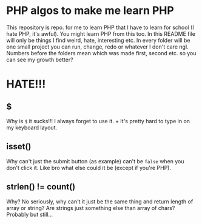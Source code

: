 # PHP algos to make me learn PHP

This repository is repo. for me to learn PHP that I have to learn for school (I hate PHP, it's awful). You might learn PHP from this too.
In this README file will only be things I find weird, hate, interesting etc. In every folder will be one small project you can run, change, redo or whatever
I don't care ngl. Numbers before the folders mean which was made first, second etc. so you can see my growth better?

# HATE!!!

## $

Why is `$` it sucks!!! I always forget to use it. + It's pretty hard to type in on my keyboard layout.

## isset()

Why can't just the submit button (as example) can't be `false` when you don't click it. Like bro what else could it be (except if you're PHP).

## strlen() != count()

Why? No seriously, why can't it just be the same thing and return length of array or string? Are strings just something else than array of chars? Probably but still...